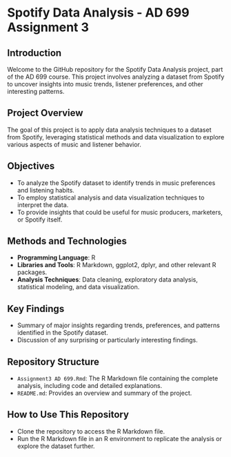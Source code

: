 # Spotify Data Analysis - AD 699 Assignment 3

## Introduction
Welcome to the GitHub repository for the Spotify Data Analysis project, part of the AD 699 course. This project involves analyzing a dataset from Spotify to uncover insights into music trends, listener preferences, and other interesting patterns.

## Project Overview
The goal of this project is to apply data analysis techniques to a dataset from Spotify, leveraging statistical methods and data visualization to explore various aspects of music and listener behavior.

## Objectives
- To analyze the Spotify dataset to identify trends in music preferences and listening habits.
- To employ statistical analysis and data visualization techniques to interpret the data.
- To provide insights that could be useful for music producers, marketers, or Spotify itself.

## Methods and Technologies
- **Programming Language**: R
- **Libraries and Tools**: R Markdown, ggplot2, dplyr, and other relevant R packages.
- **Analysis Techniques**: Data cleaning, exploratory data analysis, statistical modeling, and data visualization.

## Key Findings
- Summary of major insights regarding trends, preferences, and patterns identified in the Spotify dataset.
- Discussion of any surprising or particularly interesting findings.

## Repository Structure
- `Assignment3 AD 699.Rmd`: The R Markdown file containing the complete analysis, including code and detailed explanations.
- `README.md`: Provides an overview and summary of the project.

## How to Use This Repository
- Clone the repository to access the R Markdown file.
- Run the R Markdown file in an R environment to replicate the analysis or explore the dataset further.


